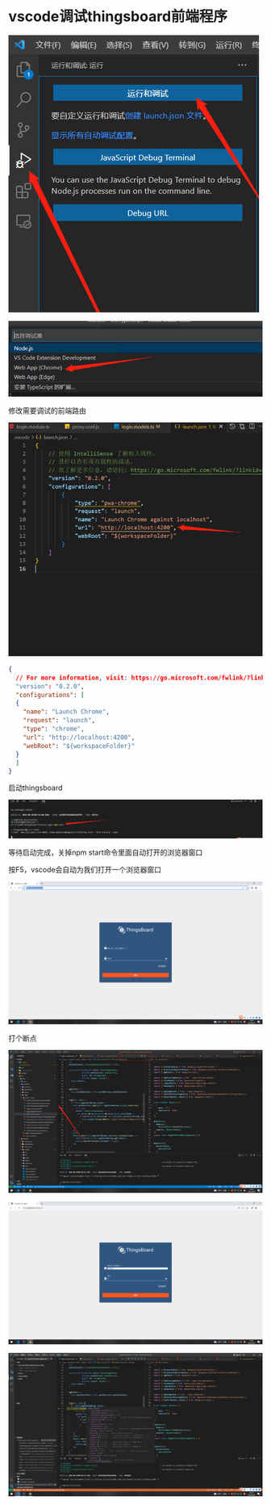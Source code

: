 # vscode调试thingsboard前端程序



![image-20220826095759015](Imag/image-20220826095759015.png)

![image-20220826095818622](Imag/image-20220826095818622.png)

修改需要调试的前端路由

![image-20220826095851218](Imag/image-20220826095851218.png)

```json
{
  // For more information, visit: https://go.microsoft.com/fwlink/?linkid=830387
  "version": "0.2.0",
  "configurations": [
  {
    "name": "Launch Chrome",
    "request": "launch",
    "type": "chrome",
    "url": "http://localhost:4200",
    "webRoot": "${workspaceFolder}"
  }
  ]
}
```

启动thingsboard

![image-20220826095945164](Imag/image-20220826095945164.png)

等待启动完成，关掉npm start命令里面自动打开的浏览器窗口

按F5，vscode会自动为我们打开一个浏览器窗口

![image-20220826100303571](Imag/image-20220826100303571.png)

打个断点

![image-20220826100341120](Imag/image-20220826100341120.png)

![image-20220826100356740](Imag/image-20220826100356740.png)

![image-20220826100427977](Imag/image-20220826100427977.png)